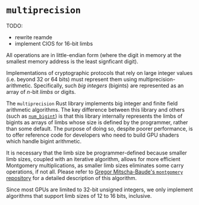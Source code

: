 # `multiprecision`

TODO:
- rewrite reamde
- implement CIOS for 16-bit limbs

All operations are in little-endian form (where the digit in memory at the smallest
memory address is the least signficant digit).

Implementations of cryptographic protocols that rely on large integer values
(i.e. beyond 32 or 64 bits) must represent them using
multiprecision-arithmetic. Specifically, such *big integers* (bigints) are
represented as an array of $n$-bit *limbs* or digits.

The `multiprecision` Rust library implements big integer and finite field
arithmetic algorithms. The key difference between this library and others (such
as [`num_bigint`](https://crates.io/crates/num-bigint)) is that this library
internally represents the limbs of bigints as arrays of limbs whose size is
defined by the programmer, rather than some default. The purpose of doing so,
despite poorer performance, is to offer reference code for developers who need
to build GPU shaders which handle bigint arithmetic.

It is necessary that the limb size be programmer-defined because smaller limb
sizes, coupled with an iterative algorithm, allows for more efficient
Montgomery multiplications, as smaller limb sizes eliminates some carry
operations, if not all. Please refer to [Gregor Mitscha-Baude's `montgomery`
repository](https://github.com/mitschabaude/montgomery) for a detailed
description of this algorithm.

Since most GPUs are limited to 32-bit unsigned integers, we only implement
algorithms that support limb sizes of 12 to 16 bits, inclusive.
